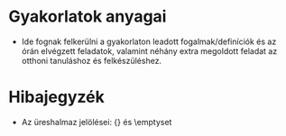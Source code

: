 # Gyakorlatok anyagai
- Ide fognak felkerülni a gyakorlaton leadott fogalmak/definíciók és az órán elvégzett feladatok, valamint néhány extra megoldott feladat az otthoni tanuláshoz és felkészüléshez.
# Hibajegyzék
- Az üreshalmaz jelölései: {} és \emptyset  
